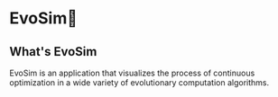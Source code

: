 # EvoSim🧬
## What's EvoSim
EvoSim is an application that visualizes the process of continuous optimization in a wide variety of evolutionary computation algorithms.
